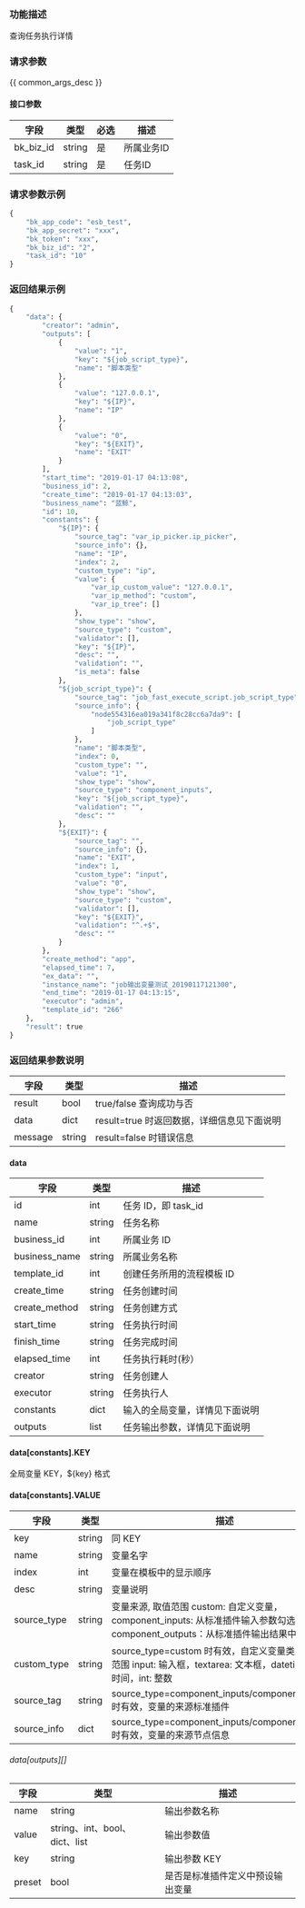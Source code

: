 ### 功能描述

查询任务执行详情

### 请求参数

{{ common_args_desc }}

#### 接口参数

| 字段          |  类型       | 必选   |  描述            |
|---------------|------------|--------|------------------|
|   bk_biz_id   |   string   |   是   |  所属业务ID   |
|   task_id     |   string   |   是   |  任务ID     |

### 请求参数示例

```python
{
    "bk_app_code": "esb_test",
    "bk_app_secret": "xxx",
    "bk_token": "xxx",
    "bk_biz_id": "2",
    "task_id": "10"
}
```

### 返回结果示例

```python
{
    "data": {
        "creator": "admin",
        "outputs": [
            {
                "value": "1",
                "key": "${job_script_type}",
                "name": "脚本类型"
            },
            {
                "value": "127.0.0.1",
                "key": "${IP}",
                "name": "IP"
            },
            {
                "value": "0",
                "key": "${EXIT}",
                "name": "EXIT"
            }
        ],
        "start_time": "2019-01-17 04:13:08",
        "business_id": 2,
        "create_time": "2019-01-17 04:13:03",
        "business_name": "蓝鲸",
        "id": 10,
        "constants": {
            "${IP}": {
                "source_tag": "var_ip_picker.ip_picker",
                "source_info": {},
                "name": "IP",
                "index": 2,
                "custom_type": "ip",
                "value": {
                    "var_ip_custom_value": "127.0.0.1",
                    "var_ip_method": "custom",
                    "var_ip_tree": []
                },
                "show_type": "show",
                "source_type": "custom",
                "validator": [],
                "key": "${IP}",
                "desc": "",
                "validation": "",
                "is_meta": false
            },
            "${job_script_type}": {
                "source_tag": "job_fast_execute_script.job_script_type",
                "source_info": {
                    "node554316ea019a341f8c28cc6a7da9": [
                        "job_script_type"
                    ]
                },
                "name": "脚本类型",
                "index": 0,
                "custom_type": "",
                "value": "1",
                "show_type": "show",
                "source_type": "component_inputs",
                "key": "${job_script_type}",
                "validation": "",
                "desc": ""
            },
            "${EXIT}": {
                "source_tag": "",
                "source_info": {},
                "name": "EXIT",
                "index": 1,
                "custom_type": "input",
                "value": "0",
                "show_type": "show",
                "source_type": "custom",
                "validator": [],
                "key": "${EXIT}",
                "validation": "^.+$",
                "desc": ""
            }
        },
        "create_method": "app",
        "elapsed_time": 7,
        "ex_data": "",
        "instance_name": "job输出变量测试_20190117121300",
        "end_time": "2019-01-17 04:13:15",
        "executor": "admin",
        "template_id": "266"
    },
    "result": true
}
```

### 返回结果参数说明

| 字段      | 类型      | 描述      |
|-----------|----------|-----------|
|  result   |    bool    |      true/false 查询成功与否     |
|  data     |    dict    |      result=true 时返回数据，详细信息见下面说明     |
|  message  |    string  |      result=false 时错误信息     |

#### data

| 字段      | 类型      | 描述      |
|-----------|----------|-----------|
|  id      |    int    |      任务 ID，即 task_id    |
|  name    |    string    |      任务名称               |
|  business_id      |  int       |  所属业务 ID    |
|  business_name    |  string    |  所属业务名称   |
|  template_id      |  int       |  创建任务所用的流程模板 ID    |
|  create_time      |  string    |  任务创建时间   |
|  create_method    |  string    |  任务创建方式   |
|  start_time       |  string    |  任务执行时间   |
|  finish_time      |  string    |  任务完成时间   |
|  elapsed_time     |  int       |  任务执行耗时(秒） |
|  creator          |  string    |  任务创建人     |
|  executor         |  string    |  任务执行人     |
|  constants        |  dict      |  输入的全局变量，详情见下面说明 |
|  outputs          |  list      |  任务输出参数，详情见下面说明 |

#### data[constants].KEY

全局变量 KEY，${key} 格式


#### data[constants].VALUE
|   字段   |  类型  |           描述             |
| ------------ | ---------- | ------------------------------ |
|  key      |    string    |      同 KEY     |
|  name      |    string    |      变量名字    |
|  index      |    int    |      变量在模板中的显示顺序    |
|  desc      |    string    |      变量说明   |
|  source_type      |    string    |      变量来源, 取值范围 custom: 自定义变量，component_inputs: 从标准插件输入参数勾选，component_outputs：从标准插件输出结果中勾选   |
|  custom_type      |    string    |      source_type=custom 时有效，自定义变量类型， 取值范围 input: 输入框，textarea: 文本框，datetime: 日期时间，int: 整数|
|  source_tag      |    string    |      source_type=component_inputs/component_outputs 时有效，变量的来源标准插件   |
|  source_info   |   dict  |  source_type=component_inputs/component_outputs 时有效，变量的来源节点信息 |


###### data[outputs][] 
|      字段     |     类型   |               描述             |
| ------------  | ---------- | ------------------------------ |
|  name         | string     | 输出参数名称                   |
|  value        | string、int、bool、dict、list | 输出参数值  |
|  key          | string     | 输出参数 KEY                   |
|  preset       | bool       | 是否是标准插件定义中预设输出变量   |
